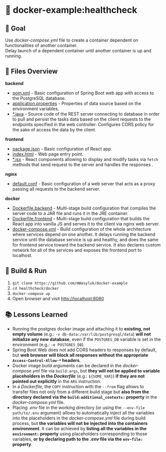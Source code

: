 # 📘 docker-example:healthcheck
## 🎯 Goal
Use *docker-compose.yml* file to create a container dependent on functionalities of another container. \
Delay launch of a dependent container until another container is up and running.

## 📁 Files Overview
**backend**
* [pom.xml](backend/pom.xml) - Basic configuration of Spring Boot web app with access to the PostgreSQL database. 
* [application.properties](backend/src/main/resources/application.properties) - Properties of data source based on the environment variables. 
* [*.java](backend/src/main/java/pl/mwasyluk/docker/healthcheck) - Source code of the REST server connecting to database in order to pull and persist the tasks data based on the client requests to the endpoints specified in the web controller. Configures CORS policy for the sake of access the data by the client.

**frontend**
* [package.json](frontend/package.json) - Basic configuration of React app.
* [index.html](frontend/public/index.html) - Web page entry point.
* [*.jsx](frontend/src/) - React components allowing to display and modify tasks via `fetch` methods that send request to the server and handles the responses .

**nginx**
* [default.conf](nginx/default.conf) - Basic configuration of a web server that acts as a proxy passing all requests to the backend server.

**docker**
* [Dockerfile.backend](docker/Dockerfile.backend) - Multi-stage build configuration that compiles the server code to a JAR file and runs it in the JRE container.
* [Dockerfile.frontend](docker/Dockerfile.frontend) - Multi-stage build configuration that builds the React app into vanilla JS and serves it to the client via nginx web server.
* [docker-compose.yml](docker/docker-compose.yml) - Build configuration of the whole architecture where services depend on one another. It delays running the backend service until the database service is up and healthy, and does the same for frontend service toward the backend service. It also declares custom network for all of the services and exposes the frontend port to localhost.

## 🔨 Build & Run
1. `git clone https://github.com/mWasyluk/docker-example`
2. `cd healthcheck/docker`
3. `docker-compose up`
4. Open browser and visit [http://localhost:8080](http://localhost:8080)

## 📚 Lessons Learned
- Running the postgres docker image and attaching it to **existing, not empty volume** (e.g.: `-v db-data:/var/lib/postgresql/data`) **will not initialize any new database**, even if the `POSTGRES_DB` variable is set in the environment (e.g.: `-e POSTGRES_DB`).
- Spring Boot Web does not add CORS headers to responses by default, but **web browser will block all responses without the appropriate `Access-Control-Allow-*` headers**. 
- Docker image build arguments can be declared in the *docker-compose.yml* file via `build:args`, but **they will not be applied to variable placeholders in the *Dockerfile*** (e.g.: `${SOME_VAR}`) **if they are not pointed out explicitly** in the `ARG` instruction.
- In a *Dockerfile*, the `COPY` instruction with the `--from` flag allows to transfer files not only from a different build stage but **also from the directory declared via the `build:additional_contexts:` property** in the *docker-compose.yml* file.
- Placing *.env* file in the working directory (or using the `--env-file path/to/.env` argument) allows to automatically inject all the variables into the placeholders in the *docker-compose.yml* file during build process, but **the variables will not be injected into the containers environment**. It can be achieved by **listing all the variables in the `environment:` property** using placeholders corresponding to those variables, **or by declaring path to the *.env* file via the `env-file:` property**.

